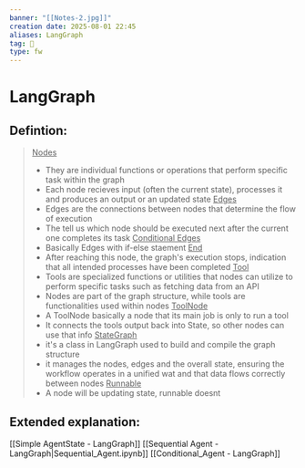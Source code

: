 ```yaml
---
banner: "[[Notes-2.jpg]]"
creation date: 2025-08-01 22:45
aliases: LangGraph
tag: 🤖
type: fw
---
```

# LangGraph
## Defintion:
> <u>Nodes</u>
> 	- They are individual functions or operations that perform specific task within the graph
> 	- Each node recieves input (often the current state), processes it and produces an output or an updated state
> <u>Edges</u>
> 	- Edges are the connections between nodes that determine the flow of execution
> 	- The tell us which node should be executed next after the current one completes its task
> <u>Conditional Edges</u>
> 	- Basically Edges with if-else staement
> <u>End</u>
> 	- After reaching this node, the graph's execution stops, indication that all intended processes have been completed
> <u>Tool</u>
> 	- Tools are specialized functions or utilities that nodes can utilize to perform specific tasks such as fetching data from an API
> 	- Nodes are part of the graph structure, while tools are functionalities used within nodes
> <u>ToolNode</u>
> 	- A ToolNode basically a node that its main job is only to run a tool
> 	- It connects the tools output back into State, so other nodes can use that info
> <u>StateGraph</u>
> 	- it's a class in LangGraph used to build and compile the graph structure
> 	- it manages the nodes, edges and the overall state, ensuring the workflow operates in a unified wat and that data flows correctly between nodes
> <u>Runnable</u>
> 	- A node will be updating state, runnable doesnt

## Extended explanation:
[[Simple AgentState - LangGraph]]
[[Sequential Agent -LangGraph|Sequential_Agent.ipynb]]
[[Conditional_Agent - LangGraph]]





